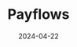 ---  
layout: startup_page  
title: "Payflows"  
id: "payflows.io"  
permalink: "/payflowspayflows.io04222024/"  
website: "https://www.payflows.io/"  
funding_round: "Series A"  
funding_amount: "€25M"  
investors: "Balderton Capital, Ribbit Capital, Headline, 20VC, Plaid’s founder's family offices, Galeries Lafayette"  
about: "Payflows is an AI-powered SaaS finance platform automating manual tasks for financial management systems. It aims to be a comprehensive solution for finance teams, streamlining data across various tools and systems. The platform focuses on improving real-time control and efficiency for businesses handling complex regulations and operations."  
markets: "Fintech, SaaS, Financial Services, Payments"  
hq: "Paris, France"  
founded_year: "2022"  
linkedin: "https://www.linkedin.com/company/payflows-io/"  
twitter: ""  
instagram: ""  
facebook: ""  
crunchbase: "https://www.crunchbase.com/organization/payflows"  
pitchbook: "https://pitchbook.com/profiles/company/510690-70"  

date_display: "22-Apr-2024"  
date: "2024-04-22"

# SEO Optimization  
meta_title: "Payflows - Series A Funding (€25M)"  
meta_description: "Payflows, Payflows is an AI-powered SaaS finance platform automating manual tasks for financial management systems. It aims to be a comprehensive solution for f..."  
meta_keywords: "Payflows, Fintech, SaaS, Financial Services, Payments, Series A funding"  
canonical_url: "https://startup.projectstartups.com/payflowspayflows.io04222024/"  
---